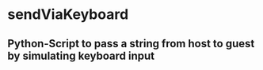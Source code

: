 # sendViaKeyboard

## Python-Script to pass a string from host to guest by simulating keyboard input